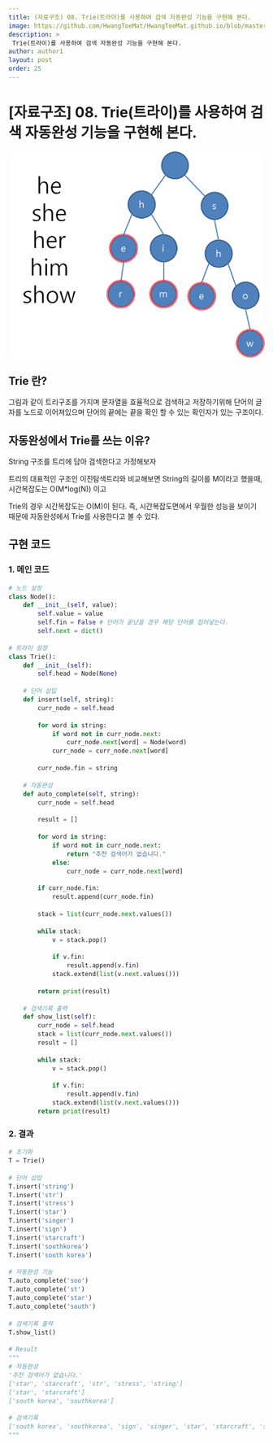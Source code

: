 ```yaml
---
title: (자료구조) 08. Trie(트라이)를 사용하여 검색 자동완성 기능을 구현해 본다.
image: https://github.com/HwangToeMat/HwangToeMat.github.io/blob/master/Computer-Science/image/08.trie/img0.png?raw=true
description: >
 Trie(트라이)를 사용하여 검색 자동완성 기능을 구현해 본다.
author: author1
layout: post
order: 25
---
```


# [자료구조] 08. Trie(트라이)를 사용하여 검색 자동완성 기능을 구현해 본다.

<img src="https://github.com/HwangToeMat/HwangToeMat.github.io/blob/master/Computer-Science/image/08.trie/img1.png?raw=true" style="max-width:100%;margin-left: auto; margin-right: auto; display: block;">

## Trie 란?

그림과 같이 트리구조를 가지며 문자열을 효율적으로 검색하고 저장하기위해 단어의 글자를 노드로 이어져있으며 단어의 끝에는 끝을 확인 할 수 있는 확인자가 있는 구조이다.

## 자동완성에서 Trie를 쓰는 이유?

String 구조를 트리에 담아 검색한다고 가정해보자

트리의 대표적인 구조인 이진탐색트리와 비교해보면
String의 길이를 M이라고 했을때, 시간복잡도는 O(M\*log(N)) 이고

Trie의 경우 시간복잡도는 O(M)이 된다.
즉, 시간복잡도면에서 우월한 성능을 보이기 때문에 자동완성에서 Trie를 사용한다고 볼 수 있다.

## 구현 코드

### 1. 메인 코드
```python
# 노드 설정
class Node():
    def __init__(self, value):
        self.value = value
        self.fin = False # 단어가 끝났을 경우 해당 단어를 집어넣는다.
        self.next = dict()

# 트라이 설정
class Trie():
    def __init__(self):
        self.head = Node(None)
     
    # 단어 삽입
    def insert(self, string):
        curr_node = self.head
        
        for word in string:
            if word not in curr_node.next:
                curr_node.next[word] = Node(word)
            curr_node = curr_node.next[word]
        
        curr_node.fin = string
    
    # 자동완성 
    def auto_complete(self, string):
        curr_node = self.head
        
        result = []
        
        for word in string:
            if word not in curr_node.next:
                return "추천 검색어가 없습니다."
            else:
                curr_node = curr_node.next[word]
        
        if curr_node.fin:
            result.append(curr_node.fin)
            
        stack = list(curr_node.next.values())
        
        while stack:
            v = stack.pop()
            
            if v.fin:
                result.append(v.fin)
            stack.extend(list(v.next.values()))
            
        return print(result)
    
    # 검색기록 출력
    def show_list(self):
        curr_node = self.head
        stack = list(curr_node.next.values())
        result = []
        
        while stack:
            v = stack.pop()
            
            if v.fin:
                result.append(v.fin)
            stack.extend(list(v.next.values()))
        return print(result)
```
### 2. 결과 
```python
# 초기화
T = Trie()

# 단어 삽입
T.insert('string')
T.insert('str')
T.insert('stress')
T.insert('star')
T.insert('singer')
T.insert('sign')
T.insert('starcraft')
T.insert('southkorea')
T.insert('south korea')

# 자동완성 기능
T.auto_complete('soo')
T.auto_complete('st')
T.auto_complete('star')
T.auto_complete('south')

# 검색기록 출력
T.show_list()

# Result
"""
# 자동완성
'추천 검색어가 없습니다.'
['star', 'starcraft', 'str', 'stress', 'string']
['star', 'starcraft']
['south korea', 'southkorea']

# 검색기록
['south korea', 'southkorea', 'sign', 'singer', 'star', 'starcraft', 'str', 'stress', 'string']
"""
```
